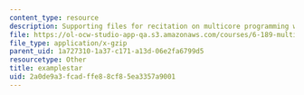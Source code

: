 ```yaml
---
content_type: resource
description: Supporting files for recitation on multicore programming with Cell.
file: https://ol-ocw-studio-app-qa.s3.amazonaws.com/courses/6-189-multicore-programming-primer-january-iap-2007/2a0de9a3fcadffe88cf85ea3357a9001_examplestar.gz
file_type: application/x-gzip
parent_uid: 1a727310-1a37-c171-a13d-06e2fa6799d5
resourcetype: Other
title: examplestar
uid: 2a0de9a3-fcad-ffe8-8cf8-5ea3357a9001
---
```

